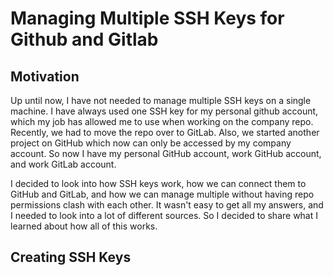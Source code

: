 # Managing Multiple SSH Keys for Github and Gitlab

## Motivation
Up until now, I have not needed to manage multiple SSH keys on a single machine. 
I have always used one SSH key for my personal github account, which my job has
allowed me to use when working on the company repo. Recently, we had to move 
the repo over to GitLab. Also, we started another project on GitHub which now 
can only be accessed by my company account. So now I have my personal GitHub 
account, work GitHub account, and work GitLab account.

I decided to look into how SSH keys work, how we can connect them to GitHub and 
GitLab, and how we can manage multiple without having repo permissions clash 
with each other. It wasn't easy to get all my answers, and I needed to look into 
a lot of different sources. So I decided to share what I learned about how all 
of this works.

## Creating SSH Keys

